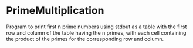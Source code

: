 # PrimeMultiplication
Program to print first n prime numbers using stdout as a table with the first row and column of the table having the n primes, with each cell containing the product of the primes for the corresponding row and column.
